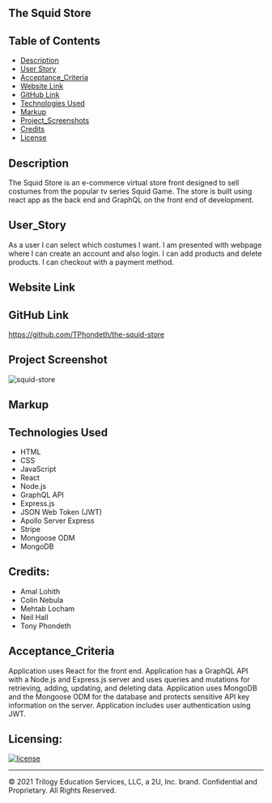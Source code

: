 ## The Squid Store

## Table of Contents
* [Description](#Description)
* [User Story](#User_Story)
* [Acceptance_Criteria](#Acceptance_Criteria)
* [Website Link](#Website)
* [GitHub Link](#GitHub)
* [Technologies Used](#Technologies_Used)
* [Markup](#Markup)
* [Project_Screenshots](#Project_Screenshots)
* [Credits](#Credits)
* [License](#License)

## Description
The Squid Store is an e-commerce virtual store front designed to sell costumes from the popular tv series Squid Game. The store is built using react app as the back end and GraphQL on the front end of development.

## User_Story
As a user  I can select which costumes I want. I am presented with webpage where I can create an account and also login. I can add products and delete products. I can checkout with a payment method.

## Website Link

## GitHub Link
https://github.com/TPhondeth/the-squid-store

## Project Screenshot
![squid-store](https://user-images.githubusercontent.com/57843842/142785005-3f0e707c-cb08-453a-88e9-3d825090bd79.png)
## Markup

## Technologies Used
* HTML
* CSS
* JavaScript
* React
* Node.js
* GraphQL API
* Express.js
* JSON Web Token (JWT)
* Apollo Server Express
* Stripe
* Mongoose ODM
* MongoDB

## Credits: 
*  Amal Lohith
*  Colin Nebula
*  Mehtab Locham
*  Neil Hall
*  Tony Phondeth

## Acceptance_Criteria
Application uses React for the front end.
Application has a GraphQL API with a Node.js and Express.js server and uses queries and mutations for retrieving, adding, updating, and deleting data.
Application uses MongoDB and the Mongoose ODM for the database and protects sensitive API key information on the server.
Application includes user authentication using JWT.
## Licensing:
[![license](https://img.shields.io/badge/license-MIT-brightgreen)](https://shields.io)

  ----
© 2021 Trilogy Education Services, LLC, a 2U, Inc. brand. Confidential and Proprietary. All Rights Reserved.